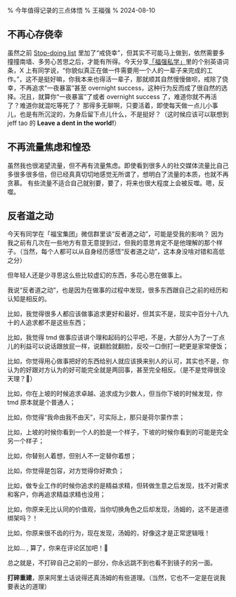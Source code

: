 % 今年值得记录的三点体悟
% 王福强
% 2024-08-10


## 不再心存侥幸

虽然之前 [Stop-doing list](https://afoo.me/stop-doing-list.html) 里加了“戒侥幸”，但其实不可能马上做到，依然需要多撞撞南墙、多劳心苦思之后，才能有所得。今天分享[「福强私学」](https://afoo.me/kb)里的个别英语词条，X 上有同学说，“你貌似真正在做一件需要用一个人的一辈子来完成的工作。”，这不是挺好嘛，你我本来也得活一辈子，那就顺其自然慢慢做呗，戒除了侥幸，不再追求“一夜暴富”甚至 overnight success，这种行为反而成了很自然的选择。况且，就算你“一夜暴富”了或者 overnight success 了，难道你就不再活了？难道你就混吃等死了？ 那得多无聊啊，只要活着，即使每天做一点儿小事儿，也是有所沉淀的，为身后留下点儿什么，不是挺好？（这时候应该可以联想到 jeff tao 的 **Leave a dent in the world!**）

## 不再流量焦虑和惶恐

虽然我也很渴望流量，但不再有流量焦虑。即使看到很多人的社交媒体流量比自己多很多很多倍，但已经真真切切地感觉无所谓了，想明白了流量的本质，也就不再贪慕。 有些流量不适合自己就别要，要了，将来也很大程度上会被反噬。嗯，反噬。

## 反者道之动

今天有同学在「福宝集团」微信群里谈“反者道之动”，可能是受我的影响？ 因为我之前有几次在一些地方有意无意提到过，但我的意思肯定不是他理解的那个样子。（当然，每个人都可以从自身经历感悟“反者道之动”，这本身没啥对错和高低之分）

但年轻人还是少寻思这么些比较虚幻的东西，多花心思在做事上。

我说“反者道之动”，也是因为在做事的过程中发现，很多东西跟自己之前的经历和认知是相反的。

比如，我觉得很多人都应该做事追求更好和最好，但其实不是，现实中百分十八九十的人追求都不是这些东西；

比如，我觉得 tmd 做事应该讲个理和起码的公平吧，不是，大部分人为了一丁点儿的利益可以说话跟放屁一样，说翻脸就翻脸，反咬一口倒打一耙更是家常便饭；

比如，你觉得用心做事把好的东西给别人就应该换来别人的认可，其实也不是，你认为的好跟对方认为的好可能完全就是两回事，甚至完全相反。（是不是觉得很没天理？🤣）

比如，你在上坡的时候追求卓越、追求成为少数人，但当你下坡的时候发现，你 tmd 原本就是个普通人；

比如，你觉得“我命由我不由天”，可实际上，那只是荷尔蒙作祟；

比如，上坡的时候你看到一个人的脸是一个样子，下坡的时候你看到的可能是完全另一个样子；

比如，你替别人着想，但别人不一定替你着想；

比如，你觉得是包容，对方觉得你好欺负；

比如，做专业工作的时候你追求的是精益求精，但转做生意之后发现，找不对需求和客户，你再追求精益求精也没用；

比如，你原来无比认同的价值观，当你切换角色之后却发现，汤姆的，这不是道德绑架吗？！

比如，你原来很不齿的行为，现在发现，汤姆的，好像这才是正常逻辑哦！

比如... , 算了，你来在评论区加吧！🤣

总之就是，不打碎自己之前的一部分，你永远跳不到也看不到镜子的另一面。

**打碎重建**，原来阿里土话说得还真汤姆的有些道理。（当然，它也不一定是在说我要表达的道理）